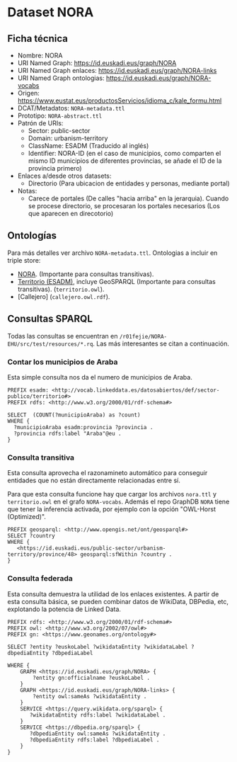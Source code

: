# Dataset NORA

## Ficha técnica

* Nombre: NORA
* URI Named Graph: https://id.euskadi.eus/graph/NORA
* URI Named Graph enlaces: https://id.euskadi.eus/graph/NORA-links
* URI Named Graph ontologias: https://id.euskadi.eus/graph/NORA-vocabs
* Origen: https://www.eustat.eus/productosServicios/idioma_c/kale_formu.html
* DCAT/Metadatos: `NORA-metadata.ttl`
* Prototipo: `NORA-abstract.ttl`
* Patrón de URIs:
  * Sector: public-sector
  * Domain: urbanism-territory
  * ClassName: ESADM (Traducido al inglés)
  * Identifier: NORA-ID (en el caso de municipios, como comparten el mismo ID municipios de diferentes provincias, se añade el ID de la provincia primero)
* Enlaces a/desde otros datasets:
  * Directorio (Para ubicacion de entidades y personas, mediante portal)
* Notas:
  * Carece de portales (De calles "hacia arriba" en la jerarquia). Cuando se procese directorio, se procesaran los portales necesarios (Los que aparecen en direcotorio)

## Ontologías

Para más detalles ver archivo `NORA-metadata.ttl`. Ontologias a incluir en triple store:

* [NORA](nora.ttl). (Importante para consultas transitivas).
* [Territorio (ESADM)](http://vocab.linkeddata.es/datosabiertos/def/sector-publico/territorio), incluye GeoSPARQL (Importante para consultas transitivas). (`territorio.owl`).
* [Callejero] (`callejero.owl.rdf`).

## Consultas SPARQL

Todas las consultas se encuentran en `/r01fejie/NORA-EHU/src/test/resources/*.rq`. Las más interesantes se citan a continuación.

### Contar los municipios de Araba

Esta simple consulta nos da el numero de municipios de Araba.

```sparql
PREFIX esadm: <http://vocab.linkeddata.es/datosabiertos/def/sector-publico/territorio#>
PREFIX rdfs: <http://www.w3.org/2000/01/rdf-schema#>

SELECT  (COUNT(?municipioAraba) as ?count) 
WHERE { 
  ?municipioAraba esadm:provincia ?provincia .
  ?provincia rdfs:label "Araba"@eu .
} 
```

### Consulta transitiva

Esta consulta aprovecha el razonamineto automático para conseguir entidades que no están directamente relacionadas entre sí. 

Para que esta consulta funcione hay que cargar los archivos `nora.ttl` y `territorio.owl` en el grafo `NORA-vocabs`. Además el repo GraphDB `NORA` tiene que tener la inferencia activada, por ejemplo con la opción "OWL-Horst (Optimized)".

```sparql
PREFIX geosparql: <http://www.opengis.net/ont/geosparql#>
SELECT ?country
WHERE { 
   <https://id.euskadi.eus/public-sector/urbanism-territory/province/48> geosparql:sfWithin ?country .
}
```

### Consulta federada

Esta consulta demuestra la utilidad de los enlaces existentes. A partir de esta consulta básica, se pueden combinar datos de WikiData, DBPedia, etc, explotando la potencia de Linked Data.

```sparql
PREFIX rdfs: <http://www.w3.org/2000/01/rdf-schema#>
PREFIX owl: <http://www.w3.org/2002/07/owl#>
PREFIX gn: <https://www.geonames.org/ontology#>

SELECT ?entity ?euskoLabel ?wikidataEntity ?wikidataLabel ?dbpediaEntity ?dbpediaLabel

WHERE {
    GRAPH <https://id.euskadi.eus/graph/NORA> {
    	?entity gn:officialname ?euskoLabel .
    }
    GRAPH <https://id.euskadi.eus/graph/NORA-links> {
    	?entity owl:sameAs ?wikidataEntity .
    }
    SERVICE <https://query.wikidata.org/sparql> { 
       ?wikidataEntity rdfs:label ?wikidataLabel . 
    } 
    SERVICE <https://dbpedia.org/sparql> { 
       ?dbpediaEntity owl:sameAs ?wikidataEntity .
       ?dbpediaEntity rdfs:label ?dbpediaLabel . 
    } 
}
```
